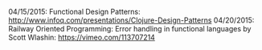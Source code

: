 04/15/2015: Functional Design Patterns: http://www.infoq.com/presentations/Clojure-Design-Patterns
04/20/2015: Railway Oriented Programming: Error handling in functional languages by Scott Wlashin: https://vimeo.com/113707214
